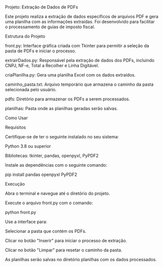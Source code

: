 Projeto: Extração de Dados de PDFs

Este projeto realiza a extração de dados específicos de arquivos PDF e gera uma planilha com as informações extraídas. Foi desenvolvido para facilitar o processamento de guias de imposto fiscal.

Estrutura do Projeto

front.py: Interface gráfica criada com Tkinter para permitir a seleção da pasta de PDFs e iniciar o processo.

extrairDados.py: Responsável pela extração de dados dos PDFs, incluindo CNPJ, NF-e, Total a Recolher e Linha Digitável.

criaPlanilha.py: Gera uma planilha Excel com os dados extraídos.

caminho_pasta.txt: Arquivo temporário que armazena o caminho da pasta selecionada pelo usuário.

pdfs: Diretório para armazenar os PDFs a serem processados.

planilhas: Pasta onde as planilhas geradas serão salvas.

Como Usar

Requisitos

Certifique-se de ter o seguinte instalado no seu sistema:

Python 3.8 ou superior

Bibliotecas: tkinter, pandas, openpyxl, PyPDF2

Instale as dependências com o seguinte comando:

pip install pandas openpyxl PyPDF2

Execução

Abra o terminal e navegue até o diretório do projeto.

Execute o arquivo front.py com o comando:

python front.py

Use a interface para:

Selecionar a pasta que contém os PDFs.

Clicar no botão "Inserir" para iniciar o processo de extração.

Clicar no botão "Limpar" para resetar o caminho da pasta.

As planilhas serão salvas no diretório planilhas com os dados processados.
